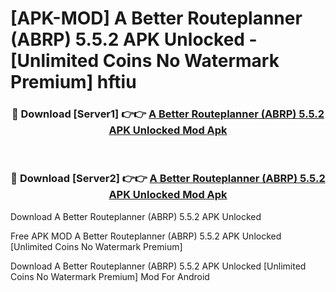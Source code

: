 # [APK-MOD] A Better Routeplanner (ABRP) 5.5.2 APK Unlocked - [Unlimited Coins No Watermark Premium] hftiu



<div align="center">
<h3>🔴 Download [Server1] 👉👉 <a href="https://momento.my/?title=A_Better_Routeplanner_(ABRP)_5.5.2_APK_Unlocked">A Better Routeplanner (ABRP) 5.5.2 APK Unlocked Mod Apk</a></h3><br>

<h3>🔴 Download [Server2] 👉👉 <a href="https://momento.my/?title=A_Better_Routeplanner_(ABRP)_5.5.2_APK_Unlocked">A Better Routeplanner (ABRP) 5.5.2 APK Unlocked Mod Apk</a></h3>
</div>



Download A Better Routeplanner (ABRP) 5.5.2 APK Unlocked 

Free APK MOD A Better Routeplanner (ABRP) 5.5.2 APK Unlocked [Unlimited Coins No Watermark Premium]

Download A Better Routeplanner (ABRP) 5.5.2 APK Unlocked [Unlimited Coins No Watermark Premium] Mod For Android
